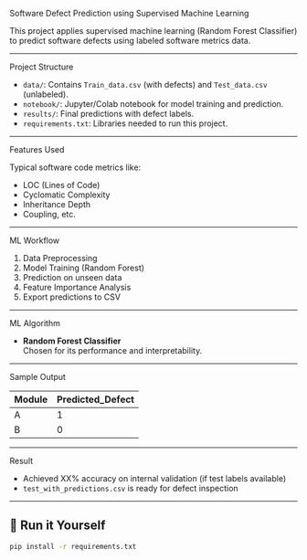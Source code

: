 Software Defect Prediction using Supervised Machine Learning

This project applies supervised machine learning (Random Forest Classifier) to predict software defects using labeled software metrics data.

---

Project Structure

- `data/`: Contains `Train_data.csv` (with defects) and `Test_data.csv` (unlabeled).
- `notebook/`: Jupyter/Colab notebook for model training and prediction.
- `results/`: Final predictions with defect labels.
- `requirements.txt`: Libraries needed to run this project.

---
Features Used

Typical software code metrics like:
- LOC (Lines of Code)
- Cyclomatic Complexity
- Inheritance Depth
- Coupling, etc.

---

 ML Workflow

1. Data Preprocessing
2. Model Training (Random Forest)
3. Prediction on unseen data
4. Feature Importance Analysis
5. Export predictions to CSV

---

 ML Algorithm

- **Random Forest Classifier**  
  Chosen for its performance and interpretability.

---

 Sample Output

| Module | Predicted_Defect |
|--------|------------------|
| A      | 1                |
| B      | 0                |

---

 Result

- Achieved XX% accuracy on internal validation (if test labels available)
- `test_with_predictions.csv` is ready for defect inspection

---

## 🚀 Run it Yourself

```bash
pip install -r requirements.txt

